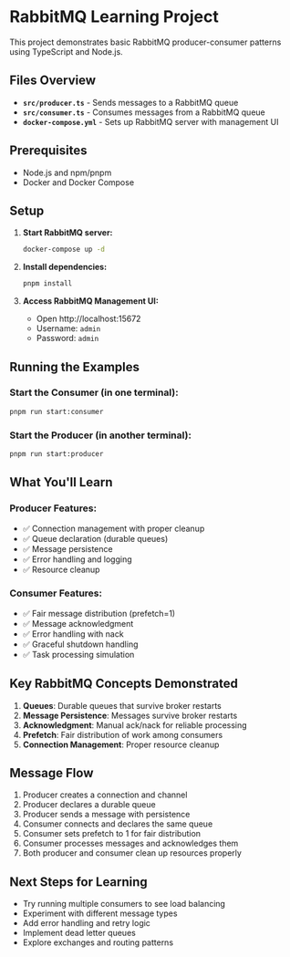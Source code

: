 # RabbitMQ Learning Project

This project demonstrates basic RabbitMQ producer-consumer patterns using TypeScript and Node.js.

## Files Overview

- **`src/producer.ts`** - Sends messages to a RabbitMQ queue
- **`src/consumer.ts`** - Consumes messages from a RabbitMQ queue
- **`docker-compose.yml`** - Sets up RabbitMQ server with management UI

## Prerequisites

- Node.js and npm/pnpm
- Docker and Docker Compose

## Setup

1. **Start RabbitMQ server:**
   ```bash
   docker-compose up -d
   ```

2. **Install dependencies:**
   ```bash
   pnpm install
   ```

3. **Access RabbitMQ Management UI:**
   - Open http://localhost:15672
   - Username: `admin`
   - Password: `admin`

## Running the Examples

### Start the Consumer (in one terminal):
```bash
pnpm run start:consumer
```

### Start the Producer (in another terminal):
```bash
pnpm run start:producer
```

## What You'll Learn

### Producer Features:
- ✅ Connection management with proper cleanup
- ✅ Queue declaration (durable queues)
- ✅ Message persistence
- ✅ Error handling and logging
- ✅ Resource cleanup

### Consumer Features:
- ✅ Fair message distribution (prefetch=1)
- ✅ Message acknowledgment
- ✅ Error handling with nack
- ✅ Graceful shutdown handling
- ✅ Task processing simulation

## Key RabbitMQ Concepts Demonstrated

1. **Queues**: Durable queues that survive broker restarts
2. **Message Persistence**: Messages survive broker restarts
3. **Acknowledgment**: Manual ack/nack for reliable processing
4. **Prefetch**: Fair distribution of work among consumers
5. **Connection Management**: Proper resource cleanup

## Message Flow

1. Producer creates a connection and channel
2. Producer declares a durable queue
3. Producer sends a message with persistence
4. Consumer connects and declares the same queue
5. Consumer sets prefetch to 1 for fair distribution
6. Consumer processes messages and acknowledges them
7. Both producer and consumer clean up resources properly

## Next Steps for Learning

- Try running multiple consumers to see load balancing
- Experiment with different message types
- Add error handling and retry logic
- Implement dead letter queues
- Explore exchanges and routing patterns